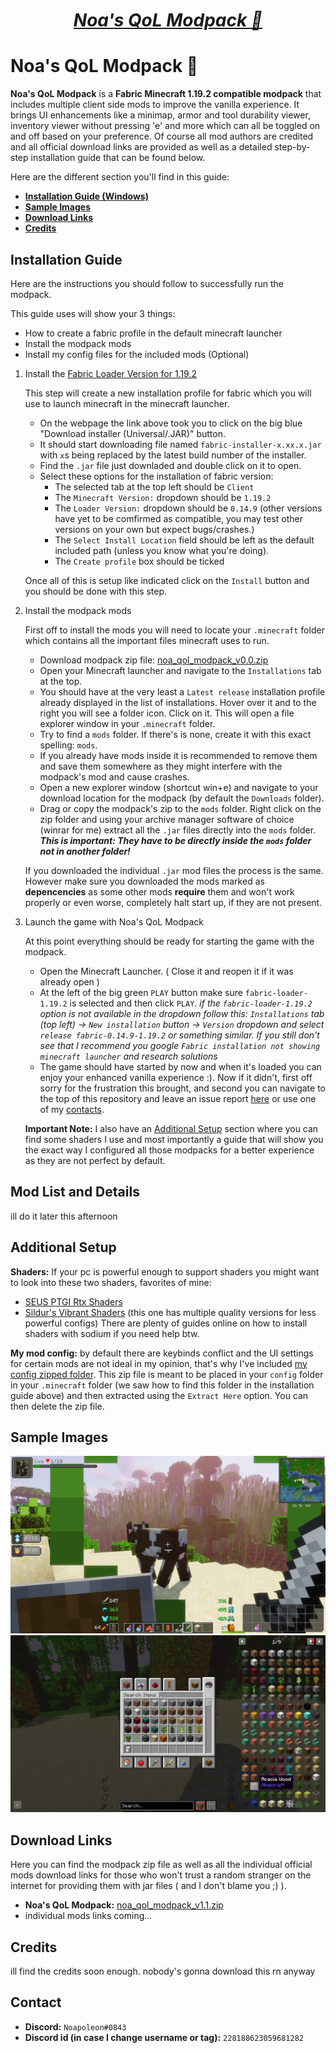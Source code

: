 <h1 align="center"><i><u>Noa's QoL Modpack 🦋</u></i></h1>

# Noa's QoL Modpack 🦋
**Noa's QoL Modpack** is a **Fabric Minecraft 1.19.2 compatible modpack** that includes multiple client side mods to improve the vanilla experience.
It brings UI enhancements like a minimap, armor and tool durability viewer, inventory viewer without pressing 'e' and more which can all be toggled on and off based on your preference. Of course all mod authors are credited and all official download links are provided as well as a detailed step-by-step installation guide that can be found below.

Here are the different section you'll find in this guide:

+  **[Installation Guide (Windows)](#installation-guide)**
+  **[Sample Images](#sample-images)**
+  **[Download Links](#download-links)**
+  **[Credits](#credits)**

## Installation Guide
Here are the instructions you should follow to successfully run the modpack.

This guide uses will show your 3 things:
+  How to create a fabric profile in the default minecraft launcher
+  Install the modpack mods
+  Install my config files for the included mods (Optional)

1. Install the [Fabric Loader Version for 1.19.2](https://fabricmc.net/use/installer/)

    This step will create a new installation profile for fabric which you will use to launch minecraft in the minecraft launcher.

    + On the webpage the link above took you to click on the big blue "Download installer (Universal/.JAR)" button.
    + It should start downloading file named `fabric-installer-x.xx.x.jar` with `x`s being replaced by the latest build number of the installer.
    + Find the `.jar` file just downladed and double click on it to open.
    + Select these options for the installation of fabric version:
      + The selected tab at the top left should be `Client`
      + The `Minecraft Version:` dropdown should be `1.19.2`
      + The `Loader Version:` dropdown should be `0.14.9` (other versions have yet to be comfirmed as compatible, you may test other versions on your own but expect bugs/crashes.)
      + The `Select Install Location` field should be left as the default included path (unless you know what you're doing).
      + The `Create profile` box should be ticked

    Once all of this is setup like indicated click on the `Install` button and you should be done with this step.

2. Install the modpack mods

    First off to install the mods you will need to locate your `.minecraft` folder which contains all the important files minecraft uses to run.
  
    + Download modpack zip file: <a href="https://github.com/Noapoleon/noa_qol_modpack/blob/master/noa_qol_modpack_v0.0.zip?raw=true" title="modpackDownloadLink">noa_qol_modpack_v0.0.zip</a>
    + Open your Minecraft launcher and navigate to the `Installations` tab at the top.
    + You should have at the very least a `Latest release` installation profile already displayed in the list of installations. Hover over it and to the right you will see a folder icon. Click on it. This will open a file explorer window in your `.minecraft` folder.
    + Try to find a `mods` folder. If there's is none, create it with this exact spelling: `mods`. 
    + If you already have mods inside it is recommended to remove them and save them somewhere as they might interfere with the modpack's mod and cause crashes.
    + Open a new explorer window (shortcut win+e) and navigate to your download location for the modpack (by default the `Downloads` folder).
    + Drag or copy the modpack's zip to the `mods` folder. Right click on the zip folder and using your archive manager software of choice (winrar for me) extract all the `.jar` files directly into the `mods` folder. _**This is important: They have to be directly inside the `mods` folder not in another folder!**_

    If you downloaded the individual `.jar` mod files the process is the same. However make sure you downloaded the mods marked as **depencencies** as some other mods **require** them and won't work properly or even worse, completely halt start up, if they are not present.

3. Launch the game with Noa's QoL Modpack

    At this point everything should be ready for starting the game with the modpack.
  
    + Open the Minecraft Launcher. ( Close it and reopen it if it was already open )
    + At the left of the big green `PLAY` button make sure `fabric-loader-1.19.2` is selected and then click `PLAY`.
    _if the `fabric-loader-1.19.2` option is not available in the dropdown follow this: `Installations` tab (top left) -> `New installation` button -> `Version` dropdown and select `release fabric-0.14.9-1.19.2` or something similar._ _If you still don't see that I recommend you google `Fabric installation not showing minecraft launcher` and research solutions_
    + The game should have started by now and when it's loaded you can enjoy your enhanced vanilla experience :). Now if it didn't, first off sorry for the frustration this brought, and second you can navigate to the top of this repository and leave an issue report [here](https://github.com/Noapoleon/noa_qol_modpack/issues) or use one of my [contacts](#contact).

    **Important Note:** I also have an [Additional Setup](#additional-setup) section where you can find some shaders I use and most importantly a guide that will show you the exact way I configured all those modpacks for a better experience as they are not perfect by default.

## Mod List and Details

ill do it later this afternoon

## Additional Setup

**Shaders:** If your pc is powerful enough to support shaders you might want to look into these two shaders, favorites of mine:
+ [SEUS PTGI Rtx Shaders](https://www.sonicether.com/seus/#:~:text=SEUS%20PTGI%20is%20an%20experimental,also%20includes%20ray%20traced%20reflections.)
+ [Sildur's Vibrant Shaders](https://sildurs-shaders.github.io/) (this one has multiple quality versions for less powerful configs)
    There are plenty of guides online on how to install shaders with sodium if you need help btw.
    
**My mod config:** by default there are keybinds conflict and the UI settings for certain mods are not ideal in my opinion, that's why I've included [my config zipped folder](https://github.com/Noapoleon/noa_qol_modpack/blob/master/config.zip?raw=true). This zip file is meant to be placed in your `config` folder in your `.minecraft` folder (we saw how to find this folder in the installation guide above) and then extracted using the `Extract Here` option. You can then delete the zip file.

## Sample Images
![img](/screenshots/ss1.png)
![img](/screenshots/ss2.png)

## Download Links
Here you can find the modpack zip file as well as all the individual official mods download links for those who won't trust a random stranger on the internet for providing them with jar files ( and I don't blame you ;) ).

+ **Noa's QoL Modpack:** <a href="https://github.com/Noapoleon/noa_qol_modpack/blob/master/noa_qol_modpack_v1.1.zip?raw=true" title="modpackDownloadLink">noa_qol_modpack_v1.1.zip</a>
+ individual mods links coming...

## Credits
ill find the credits soon enough. nobody's gonna download this rn anyway

## Contact
+ **Discord:** `Noapoleon#0843`
+ **Discord id (in case I change username or tag):** `228188623059681282` 
